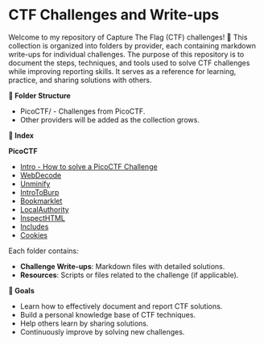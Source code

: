 # CTF Challenges and Write-ups


Welcome to my repository of Capture The Flag (CTF) challenges! 🎯
This collection is organized into folders by provider, each containing markdown write-ups for individual challenges. 
The purpose of this repository is to document the steps, techniques, and tools used to solve CTF challenges while improving reporting skills. 
It serves as a reference for learning, practice, and sharing solutions with others.


**📁 Folder Structure**
- PicoCTF/ - Challenges from PicoCTF.
- Other providers will be added as the collection grows.


**📖 Index**

**PicoCTF**
- [Intro - How to solve a PicoCTF Challenge](PicoCTF/Intro-How-to-solve-a-PicoCTF-Challenge.md)
- [WebDecode](PicoCTF/Easy/Web-Exploitation/WebDecode.md)
- [Unminify](PicoCTF/Easy/Web-Exploitation/Unminify.md)
- [IntroToBurp](PicoCTF/Easy/Web-Exploitation/IntroToBurp.md)
- [Bookmarklet](PicoCTF/Easy/Web-Exploitation/Bookmarklet.md)
- [LocalAuthority](PicoCTF/Easy/Web-Exploitation/LocalAuthority.md)
- [InspectHTML](PicoCTF/Easy/Web-Exploitation/InspectHTML.md)
- [Includes](PicoCTF/Easy/Web-Exploitation/Includes.md)
- [Cookies](PicoCTF/Easy/Web-Exploitation/Cookies.md)


Each folder contains:
- **Challenge Write-ups**: Markdown files with detailed solutions.
- **Resources**: Scripts or files related to the challenge (if applicable).

**🎯 Goals**
- Learn how to effectively document and report CTF solutions.
- Build a personal knowledge base of CTF techniques.
- Help others learn by sharing solutions.
- Continuously improve by solving new challenges.
